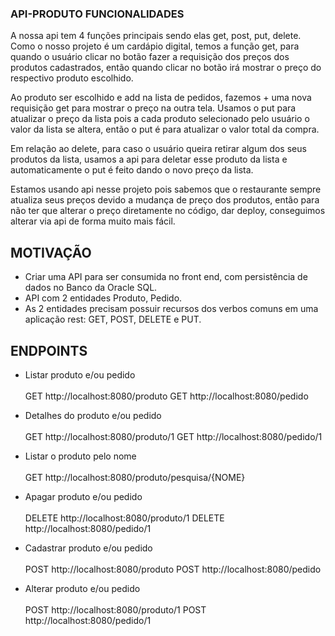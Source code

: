 ### API-PRODUTO FUNCIONALIDADES
A nossa api tem 4 funções principais sendo elas get, post, put, delete. Como o nosso projeto é um cardápio digital, temos a função get, para quando o usuário clicar 
no botão fazer a requisição dos preços dos produtos cadastrados, então quando clicar no botão irá mostrar o preço do respectivo produto escolhido.

Ao produto ser escolhido e add na lista de pedidos, fazemos + uma nova requisição get para mostrar o preço na outra tela. Usamos o put para atualizar o preço da lista 
pois a cada produto selecionado pelo usuário o valor da lista se altera, então o put é para atualizar o valor total da compra.

Em relação ao delete, para caso o usuário queira retirar algum dos seus produtos da lista, usamos a api para deletar esse produto da lista e automaticamente o put é 
feito dando o novo preço da lista.

Estamos usando api nesse projeto pois sabemos que o restaurante sempre atualiza seus preços devido a mudança de preço dos produtos, então para não ter que alterar o 
preço diretamente no código, dar deploy, conseguimos alterar via api de forma muito mais fácil.


## MOTIVAÇÃO
- Criar uma API para ser consumida no front end, com persistência de dados no Banco da Oracle SQL.
- API com 2 entidades Produto, Pedido.
- As 2 entidades precisam possuir recursos dos verbos comuns em uma aplicação rest: GET, POST, DELETE e PUT.


## ENDPOINTS

* Listar produto e/ou pedido<br></br>
GET http://localhost:8080/produto
GET http://localhost:8080/pedido


* Detalhes do produto e/ou pedido<br></br>
GET http://localhost:8080/produto/1
GET http://localhost:8080/pedido/1


* Listar o produto pelo nome<br></br>
GET http://localhost:8080/produto/pesquisa/{NOME}


* Apagar produto e/ou pedido<br></br>
DELETE http://localhost:8080/produto/1
DELETE http://localhost:8080/pedido/1


* Cadastrar produto e/ou pedido<br></br>
POST http://localhost:8080/produto
POST http://localhost:8080/pedido


* Alterar produto e/ou pedido<br></br>
POST http://localhost:8080/produto/1
POST http://localhost:8080/pedido/1


